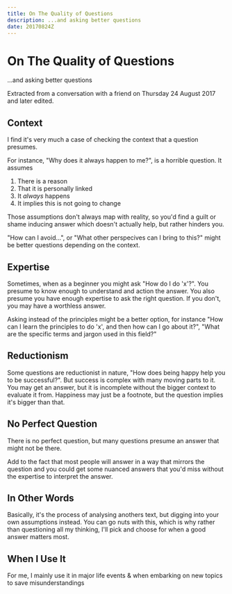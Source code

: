 ```yaml
---
title: On The Quality of Questions
description: ...and asking better questions
date: 20170824Z
---
```


# On The Quality of Questions
...and asking better questions

Extracted from a conversation with a friend on Thursday 24 August 2017 and later edited.

## Context

I find it's very much a case of checking the context that a question presumes.

For instance, "Why does it always happen to me?", is a horrible question. It assumes
 1. There is a reason
 2. That it is personally linked
 3. It *always* happens
 4. It implies this is not going to change

Those assumptions don't always map with reality, so you'd find a guilt or shame inducing answer which doesn't actually help, but rather hinders you.

"How can I avoid...", or "What other perspecives can I bring to this?" might be better questions depending on the context.



## Expertise

Sometimes, when as a beginner you might ask "How do I do 'x'?". You presume to know enough to understand and action the answer. You also presume you have enough expertise to ask the right question. If you don't, you may have a worthless answer.

Asking instead of the principles might be a better option, for instance "How can I learn the principles to do 'x', and then how can I go about it?", "What are the specific terms and jargon used in this field?"



## Reductionism

Some questions are reductionist in nature, "How does being happy help you to be successful?". But success is complex with many moving parts to it. You may get an answer, but it is incomplete without the bigger context to evaluate it from. Happiness may just be a footnote, but the question implies it's bigger than that.



## No Perfect Question

There is no perfect question, but many questions presume an answer that might not be there. 

Add to the fact that most people will answer in a way that mirrors the question and you could get some nuanced answers that you'd miss without the expertise to interpret the answer.



## In Other Words

Basically, it's the process of analysing anothers text, but digging into your own assumptions instead. You can go nuts with this, which is why rather than questioning all my thinking, I'll pick and choose for when a good answer matters most. 


## When I Use It

For me, I mainly use it in major life events & when embarking on new topics to save misunderstandings
